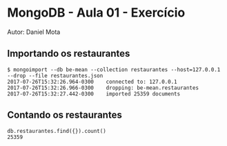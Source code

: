 # MongoDB - Aula 01 - Exercício
Autor: Daniel Mota

## Importando os restaurantes
```
$ mongoimport --db be-mean --collection restaurantes --host=127.0.0.1 --drop --file restaurantes.json
2017-07-26T15:32:26.964-0300	connected to: 127.0.0.1
2017-07-26T15:32:26.966-0300	dropping: be-mean.restaurantes
2017-07-26T15:32:27.442-0300	imported 25359 documents
```
## Contando os restaurantes
```
db.restaurantes.find({}).count()
25359
```